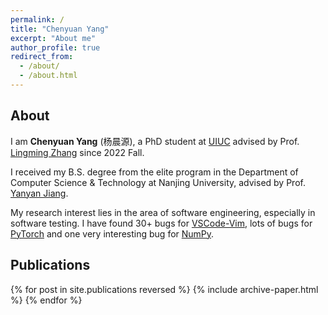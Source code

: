 ```yaml
---
permalink: /
title: "Chenyuan Yang"
excerpt: "About me"
author_profile: true
redirect_from: 
  - /about/
  - /about.html
---
```


## About

I am **Chenyuan Yang** (杨晨源), a PhD student at [UIUC](https://illinois.edu/) advised by Prof. [Lingming Zhang](http://lingming.cs.illinois.edu/) since 2022 Fall.

I received my B.S. degree from the elite program in the Department of Computer Science & Technology at Nanjing University, advised by Prof. [Yanyan Jiang](https://cs.nju.edu.cn/ics/people/yanyanjiang/index.html). 

My research interest lies in the area of software engineering, especially in software testing. I have found 30+ bugs for [VSCode-Vim](https://github.com/VSCodeVim/Vim), lots of bugs for [PyTorch](https://github.com/pytorch/pytorch) and one very interesting bug for [NumPy](https://github.com/numpy/numpy).


## Publications

{% for post in site.publications reversed %}
  {% include archive-paper.html %}
{% endfor %}